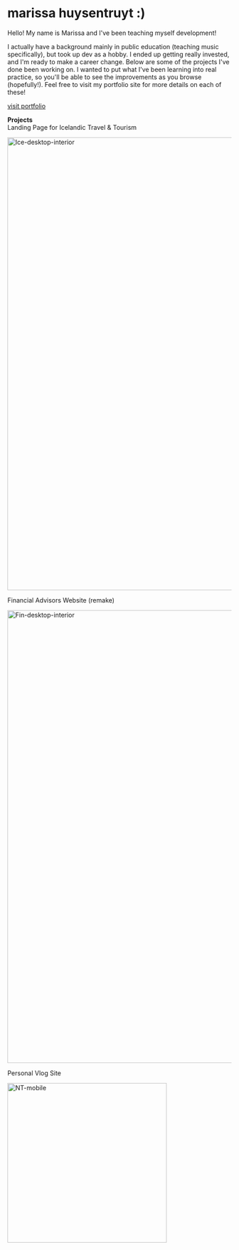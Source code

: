 # marissa huysentruyt :)

Hello! My name is Marissa and I've been teaching myself development! 

I actually have a background mainly in public education (teaching music specifically), but took up dev as a hobby. I ended up getting really invested, and I'm ready to make a career change. Below are some of the projects I've done been working on. I wanted to put what I've been learning into real practice, so you'll be able to see the improvements as you browse (hopefully!). Feel free to visit my portfolio site for more details on each of these!

<a href="http://www.marissahuysentruyt.com" target="_blank">visit portfolio</a>



<strong>Projects</strong>
<br>
Landing Page for Icelandic Travel & Tourism

<img width="1016" alt="Ice-desktop-interior" src="https://user-images.githubusercontent.com/69602589/132129292-bbf00d03-5fc1-4ebb-ae5c-f1c1275cb9a4.png">

Financial Advisors Website (remake)

<img width="1016" alt="Fin-desktop-interior" src="https://user-images.githubusercontent.com/69602589/132129342-a4e387a1-4800-4646-9d61-0b8da0dca0ee.png">

Personal Vlog Site

<img width="358" alt="NT-mobile" src="https://user-images.githubusercontent.com/69602589/132129354-348d66d1-ff37-4410-86ff-1798a9e8c02f.png">



